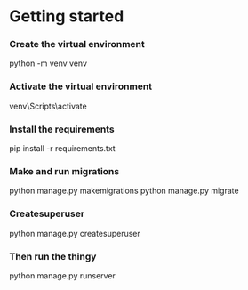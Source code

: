 # Getting started

### Create the virtual environment

python -m venv venv

### Activate the virtual environment
venv\Scripts\activate

### Install the requirements

pip install -r requirements.txt


### Make and run migrations

python manage.py makemigrations
python manage.py migrate


### Createsuperuser

python manage.py createsuperuser

### Then run the thingy

python manage.py runserver
